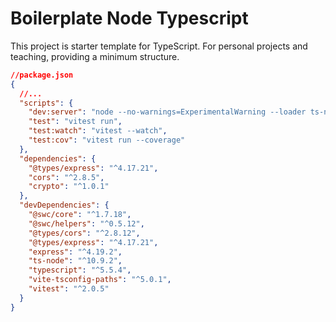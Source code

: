 # Boilerplate Node Typescript
This project is starter template for TypeScript. For personal projects and teaching, providing a minimum structure.

```json
//package.json
{
  //...
  "scripts": {
    "dev:server": "node --no-warnings=ExperimentalWarning --loader ts-node/esm src/index.ts",
    "test": "vitest run",
    "test:watch": "vitest --watch",
    "test:cov": "vitest run --coverage"
  },
  "dependencies": {
    "@types/express": "^4.17.21",
    "cors": "^2.8.5",
    "crypto": "^1.0.1"
  },
  "devDependencies": {
    "@swc/core": "^1.7.18",
    "@swc/helpers": "^0.5.12",
    "@types/cors": "^2.8.12",
    "@types/express": "^4.17.21",
    "express": "^4.19.2",
    "ts-node": "^10.9.2",
    "typescript": "^5.5.4",
    "vite-tsconfig-paths": "^5.0.1",
    "vitest": "^2.0.5"
  }
}
```
